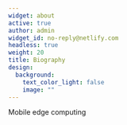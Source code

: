 ```yaml
---
widget: about
active: true
author: admin
widget_id: no-reply@netlify.com
headless: true
weight: 20
title: Biography
design:
  background:
    text_color_light: false
    image: ""
---
```

Mobile edge computing 